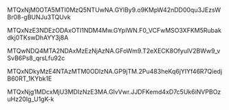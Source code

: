 MTQxNjM0OTA5MTI0MzQ5NTUwNA.GYlBy9.o9KMpW42nDD00qu3JEzsWBr08-gBUNJu3TQUvk

MTQxNzE3NDEzODAxOTI1NDM4Mw.GYpIWN.F0_VCFwMSO3XFKM5Rubakdkj0TKswDhAYY3j8A

MTQwNDQ4MTA2NDAxMzEzNjAzNA.GFoWm9.T2eXECK8OfyulV2BWw9_vSvB6Ps8_qrsLfu92c

MTQxNDkyMzE4NTAzMTM0ODIzNA.GP9jTM.2Pu483heKq6jYIYf46R7QiedjB60RT_1KYbk1E

MTQxNjg1MDcxMjU3MDIzNzE3MA.GlvVwr.JJDFKemd4xD7c5Uk6iNVPBOzuHz20Ig_U1gK-k
